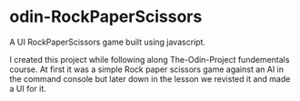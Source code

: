 # odin-RockPaperScissors
A UI RockPaperScissors game built using javascript. 

I created this project while following along The-Odin-Project fundementals course.
At first it was a simple Rock paper scissors game against an AI in the command console but later down in the lesson we revisted it and made a UI for it.
